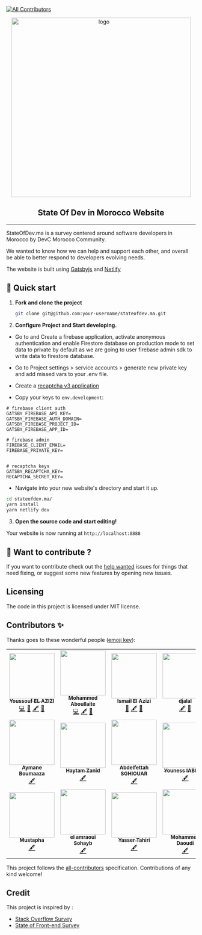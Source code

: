 <!-- ALL-CONTRIBUTORS-BADGE:START - Do not remove or modify this section -->

[![All Contributors](https://img.shields.io/badge/all_contributors-15-orange.svg?style=flat-square)](#contributors-)

<!-- ALL-CONTRIBUTORS-BADGE:END -->
<p align="center">
  <a href="https://www.geeksblablas.com">
  <img width="477" alt="logo" src="https://user-images.githubusercontent.com/11137944/101990595-01f5f280-3ca8-11eb-8873-95a6234fb096.png">
  </a>
</p>
<h2 align="center">
  State Of Dev in Morocco Website
</h2>
<hr />

StateOfDev.ma is a survey centered around software developers in Morocco by DevC Morocco Community.

We wanted to know how we can help and support each other, and overall be able to better respond to developers evolving needs.

The website is built using [Gatsbyjs](http://gatsbyjs.org) and [Netlify](https://docs.netlify.com/cli/get-started/)

## 🚀 Quick start

1.  **Fork and clone the project**

    ```sh
    git clone git@github.com:your-username/stateofdev.ma.git
    ```

2.  **Configure Project and Start developing.**

- Go to [](https://console.firebase.google.com/) and Create a firebase application, activate anonymous authentication and enable Firestore database on production mode to set data to private by default as we are going to user firebase admin sdk to write data to firestore database.

- Go to Project settings > service accounts > generate new private key and add missed vars to your .env file.

- Create a [recaptcha v3 application](https://www.google.com/recaptcha/about/)
- Copy your keys to `env.development`:

```env
# firebase client auth
GATSBY_FIREBASE_API_KEY=
GATSBY_FIREBASE_AUTH_DOMAIN=
GATSBY_FIREBASE_PROJECT_ID=
GATSBY_FIREBASE_APP_ID=

# firebase admin
FIREBASE_CLIENT_EMAIL=
FIREBASE_PRIVATE_KEY=


# recaptcha keys
GATSBY_RECAPTCHA_KEY=
RECAPTCHA_SECRET_KEY=

```

- Navigate into your new website's directory and start it up.

```sh
cd stateofdev.ma/
yarn install
yarn netlify dev
```

3.  **Open the source code and start editing!**

Your website is now running at `http://localhost:8888`

## 🧐 Want to contribute ?

If you want to contribute check out the [help wanted](https://github.com/devC-Casa/stateofdev.ma/issues?q=is%3Aissue+is%3Aopen+label%3A%22help+wanted%22+sort%3Aupdated-desc) issues for things that need fixing, or suggest some new features by opening new issues.

## Licensing

The code in this project is licensed under MIT license.

## Contributors ✨

Thanks goes to these wonderful people ([emoji key](https://allcontributors.org/docs/en/emoji-key)):

<!-- ALL-CONTRIBUTORS-LIST:START - Do not remove or modify this section -->
<!-- prettier-ignore-start -->
<!-- markdownlint-disable -->
<table>
  <tr>
    <td align="center"><a href="https://elazizi.com/"><img src="https://avatars0.githubusercontent.com/u/11137944?v=4?s=120" width="120px;" alt=""/><br /><sub><b>Youssouf EL AZIZI</b></sub></a><br /><a href="https://github.com/DevC-Casa/stateofdev.ma/commits?author=yjose" title="Code">💻</a> <a href="https://github.com/DevC-Casa/stateofdev.ma/commits?author=yjose" title="Documentation">📖</a> <a href="#content-yjose" title="Content">🖋</a> <a href="#ideas-yjose" title="Ideas, Planning, & Feedback">🤔</a></td>
    <td align="center"><a href="http://aboullaite.me/"><img src="https://avatars0.githubusercontent.com/u/2836850?v=4?s=120" width="120px;" alt=""/><br /><sub><b>Mohammed Aboullaite</b></sub></a><br /><a href="https://github.com/DevC-Casa/stateofdev.ma/commits?author=aboullaite" title="Code">💻</a> <a href="#content-aboullaite" title="Content">🖋</a> <a href="#ideas-aboullaite" title="Ideas, Planning, & Feedback">🤔</a></td>
    <td align="center"><a href="https://github.com/ismailElazizi"><img src="https://avatars1.githubusercontent.com/u/22155037?v=4?s=120" width="120px;" alt=""/><br /><sub><b>Ismail El Azizi</b></sub></a><br /><a href="#design-ismailElazizi" title="Design">🎨</a> <a href="#content-ismailElazizi" title="Content">🖋</a> <a href="#ideas-ismailElazizi" title="Ideas, Planning, & Feedback">🤔</a></td>
    <td align="center"><a href="https://twitter.com/enlamp"><img src="https://avatars2.githubusercontent.com/u/4036528?v=4?s=120" width="120px;" alt=""/><br /><sub><b>djalal</b></sub></a><br /><a href="#content-djalal" title="Content">🖋</a> <a href="#ideas-djalal" title="Ideas, Planning, & Feedback">🤔</a></td>
    <td align="center"><a href="https://github.com/iMeriem"><img src="https://avatars1.githubusercontent.com/u/11720929?v=4?s=120" width="120px;" alt=""/><br /><sub><b>Meriem Zaid</b></sub></a><br /><a href="#content-iMeriem" title="Content">🖋</a> <a href="#ideas-iMeriem" title="Ideas, Planning, & Feedback">🤔</a></td>
    <td align="center"><a href="https://github.com/ezzarghili"><img src="https://avatars2.githubusercontent.com/u/8616968?v=4?s=120" width="120px;" alt=""/><br /><sub><b>Mohamed Ez-zarghili</b></sub></a><br /><a href="#content-ezzarghili" title="Content">🖋</a> <a href="#ideas-ezzarghili" title="Ideas, Planning, & Feedback">🤔</a></td>
  </tr>
  <tr>
    <td align="center"><a href="https://github.com/Aymane11"><img src="https://avatars2.githubusercontent.com/u/24499930?v=4?s=120" width="120px;" alt=""/><br /><sub><b>Aymane Boumaaza</b></sub></a><br /><a href="#content-Aymane11" title="Content">🖋</a></td>
    <td align="center"><a href="https://blog.zhaytam.com/"><img src="https://avatars3.githubusercontent.com/u/34218324?v=4?s=120" width="120px;" alt=""/><br /><sub><b>Haytam Zanid</b></sub></a><br /><a href="#content-zHaytam" title="Content">🖋</a></td>
    <td align="center"><a href="https://github.com/boredabdel"><img src="https://avatars1.githubusercontent.com/u/1208914?v=4?s=120" width="120px;" alt=""/><br /><sub><b>Abdelfettah SGHIOUAR</b></sub></a><br /><a href="#content-boredabdel" title="Content">🖋</a></td>
    <td align="center"><a href="http://stackoverflow.com/users/4689497/"><img src="https://avatars0.githubusercontent.com/u/5012992?v=4?s=120" width="120px;" alt=""/><br /><sub><b>Youness IABITEN</b></sub></a><br /><a href="#content-Yiabiten" title="Content">🖋</a></td>
    <td align="center"><a href="https://github.com/Ismailtlem"><img src="https://avatars1.githubusercontent.com/u/34961373?v=4?s=120" width="120px;" alt=""/><br /><sub><b>Ismail Tlemçani</b></sub></a><br /><a href="#content-Ismailtlem" title="Content">🖋</a></td>
    <td align="center"><a href="https://soubai.me/"><img src="https://avatars0.githubusercontent.com/u/11523791?v=4?s=120" width="120px;" alt=""/><br /><sub><b>Abderrahim SOUBAI</b></sub></a><br /><a href="#content-AbderrahimSoubaiElidrissi" title="Content">🖋</a></td>
  </tr>
  <tr>
    <td align="center"><a href="https://github.com/moutout"><img src="https://avatars.githubusercontent.com/u/3751894?v=4?s=120" width="120px;" alt=""/><br /><sub><b>Mustapha</b></sub></a><br /><a href="#content-moutout" title="Content">🖋</a></td>
    <td align="center"><a href="https://www.linkedin.com/in/sohayb-elamraoui/"><img src="https://avatars.githubusercontent.com/u/32344494?v=4?s=120" width="120px;" alt=""/><br /><sub><b>el amraoui Sohayb</b></sub></a><br /><a href="#content-Elamraoui-Sohayb" title="Content">🖋</a></td>
    <td align="center"><a href="http://yezz.me"><img src="https://avatars.githubusercontent.com/u/52716203?v=4?s=120" width="120px;" alt=""/><br /><sub><b>Yasser Tahiri</b></sub></a><br /><a href="#content-yezz123" title="Content">🖋</a></td>
    <td align="center"><a href="https://www.iduoad.com"><img src="https://avatars.githubusercontent.com/u/25715906?v=4?s=120" width="120px;" alt=""/><br /><sub><b>Mohammed Daoudi</b></sub></a><br /><a href="#content-Iduoad" title="Content">🖋</a></td>

  </tr>
</table>

<!-- markdownlint-restore -->
<!-- prettier-ignore-end -->

<!-- ALL-CONTRIBUTORS-LIST:END -->

This project follows the [all-contributors](https://github.com/all-contributors/all-contributors) specification. Contributions of any kind welcome!

## Credit

This project is inspired by :

- [Stack Overflow Survey ](https://insights.stackoverflow.com/survey/2020)
- [State of Front-end Survey](https://tsh.io/state-of-frontend/)
